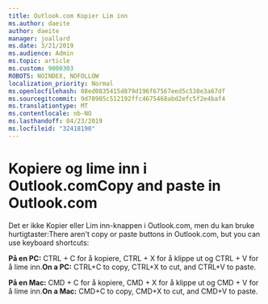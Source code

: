 ```yaml
---
title: Outlook.com Kopier Lim inn
ms.author: daeite
author: daeite
manager: joallard
ms.date: 3/21/2019
ms.audience: Admin
ms.topic: article
ms.custom: 9000303
ROBOTS: NOINDEX, NOFOLLOW
localization_priority: Normal
ms.openlocfilehash: 08ed0835415d879d196f67567eed5c538e3a67df
ms.sourcegitcommit: 9d78905c512192ffc4675468abd2efc5f2e4baf4
ms.translationtype: MT
ms.contentlocale: nb-NO
ms.lasthandoff: 04/23/2019
ms.locfileid: "32418190"
---
```

# <a name="copy-and-paste-in-outlookcom"></a><span data-ttu-id="03a5a-102">Kopiere og lime inn i Outlook.com</span><span class="sxs-lookup"><span data-stu-id="03a5a-102">Copy and paste in Outlook.com</span></span>

<span data-ttu-id="03a5a-103">Det er ikke Kopier eller Lim inn-knappen i Outlook.com, men du kan bruke hurtigtaster:</span><span class="sxs-lookup"><span data-stu-id="03a5a-103">There aren't copy or paste buttons in Outlook.com, but you can use keyboard shortcuts:</span></span>

<span data-ttu-id="03a5a-104">**På en PC:** CTRL + C for å kopiere, CTRL + X for å klippe ut og CTRL + V for å lime inn.</span><span class="sxs-lookup"><span data-stu-id="03a5a-104">**On a PC:** CTRL+C to copy, CTRL+X to cut, and CTRL+V to paste.</span></span>

<span data-ttu-id="03a5a-105">**På en Mac:** CMD + C for å kopiere, CMD + X for å klippe ut og CMD + V for å lime inn.</span><span class="sxs-lookup"><span data-stu-id="03a5a-105">**On a Mac:** CMD+C to copy, CMD+X to cut, and CMD+V to paste.</span></span>